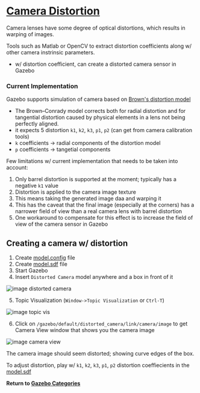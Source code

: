 # [Camera Distortion][1]

Camera lenses have some degree of optical distortions, which results in warping of images.  

Tools such as Matlab or OpenCV to extract distortion coefficients along w/ other camera instrinsic parameters.

- w/ distortion coefficient, can create a distorted camera sensor in Gazebo

### Current Implementation

Gazebo supports simulation of camera based on [Brown's distortion model][2]

- The Brown–Conrady model corrects both for radial distortion and for tangential distortion caused by physical elements in a lens not being perfectly aligned.
- it expects 5 distortion `k1`, `k2`, `k3`, `p1`, `p2` (can get from camera calibration tools)
- `k` coefficients -> radial components of the distortion model
- `p` coefficients -> tangetial components

Few limitations w/ current implementation that needs to be taken into account:

1. Only barrel distortion is supported at the moment; typically has a negative `k1` value
2. Distortion is applied to the camera image texture
  1. This means taking the generated image daa and warping it
  2. This has the caveat that the final image (especially at the corners) has a narrower field of view than a real camera lens with barrel distortion
  3. One workaround to compensate for this effect is to increase the field of view of the camera sensor in Gazebo

## Creating a camera w/ distortion

1. Create [model.config][3] file
2. Create [model.sdf][4] file
3. Start Gazebo
4. Insert `Distorted Camera` model anywhere and a box in front of it 

  ![image distorted camera][5]

5. Topic Visualization (`Window->Topic Visualization` or `Ctrl-T`)

  ![image topic vis][6]

6. Click on `/gazebo/default/distorted_camera/link/camera/image` to get Camera View window that shows you the camera image

  ![image camera view][7]

The camera image should seem distorted; showing curve edges of the box.

 To adjust distortion, play w/ `k1`, `k2`, `k3`, `p1`, `p2` distortion coeffiecients in the [model.sdf][4]
  
**Return to [Gazebo Categories][8]**

[1]: http://gazebosim.org/tutorials?tut=camera_distortion&cat=sensors
[2]: http://en.wikipedia.org/wiki/Distortion_(optics)#Software_correction
[3]: ../.gazebo/models/distorted_camera/model.config
[4]: ../.gazebo/models/distorted_camera/model.sdf
[5]: https://bitbucket.org/osrf/gazebo_tutorials/raw/default/camera_distortion/files/distorted_camera_inserted.png
[6]: https://bitbucket.org/osrf/gazebo_tutorials/raw/default/camera_distortion/files/distorted_camera_topic_visualizer.png
[7]: https://bitbucket.org/osrf/gazebo_tutorials/raw/default/camera_distortion/files/distorted_camera_image_visualizer.png
[8]: ../gazebo_notes.md
